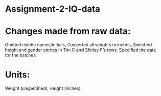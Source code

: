 # Assignment-2-IQ-data

# Changes made from raw data: 
Omitted middle names/initials, Converted all weights to inches, Switched height and gender entries in Tim C and Shirley F’s rows, Specified the date for the batches

# Units:
Weight (unspecified), Height (inches)

